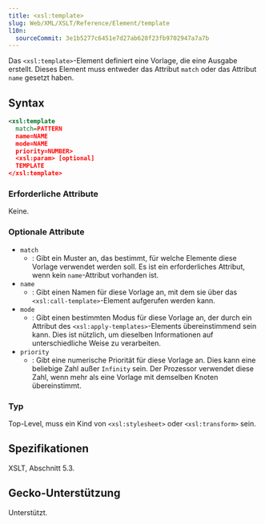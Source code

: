 ```yaml
---
title: <xsl:template>
slug: Web/XML/XSLT/Reference/Element/template
l10n:
  sourceCommit: 3e1b5277c6451e7d27ab628f23fb9702947a7a7b
---
```


Das `<xsl:template>`-Element definiert eine Vorlage, die eine Ausgabe erstellt. Dieses Element muss entweder das Attribut `match` oder das Attribut `name` gesetzt haben.

## Syntax

```xml
<xsl:template
  match=PATTERN
  name=NAME
  mode=NAME
  priority=NUMBER>
  <xsl:param> [optional]
  TEMPLATE
</xsl:template>
```

### Erforderliche Attribute

Keine.

### Optionale Attribute

- `match`
  - : Gibt ein Muster an, das bestimmt, für welche Elemente diese Vorlage verwendet werden soll. Es ist ein erforderliches Attribut, wenn kein `name`-Attribut vorhanden ist.
- `name`
  - : Gibt einen Namen für diese Vorlage an, mit dem sie über das `<xsl:call-template>`-Element aufgerufen werden kann.
- `mode`
  - : Gibt einen bestimmten Modus für diese Vorlage an, der durch ein Attribut des `<xsl:apply-templates>`-Elements übereinstimmend sein kann. Dies ist nützlich, um dieselben Informationen auf unterschiedliche Weise zu verarbeiten.
- `priority`
  - : Gibt eine numerische Priorität für diese Vorlage an. Dies kann eine beliebige Zahl außer `Infinity` sein. Der Prozessor verwendet diese Zahl, wenn mehr als eine Vorlage mit demselben Knoten übereinstimmt.

### Typ

Top-Level, muss ein Kind von `<xsl:stylesheet>` oder `<xsl:transform>` sein.

## Spezifikationen

XSLT, Abschnitt 5.3.

## Gecko-Unterstützung

Unterstützt.
